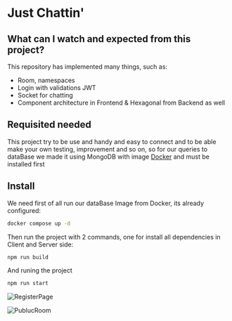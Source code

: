 # Just Chattin'

## What can I watch and expected from this project?

This repository has implemented many things, such as:

- Room, namespaces
- Login with validations JWT
- Socket for chatting
- Component architecture in Frontend & Hexagonal from Backend as well

## Requisited needed

This project try to be use and handy and easy to connect and to be able make your own testing, improvement and so on, so for our queries to dataBase we made it using MongoDB with image [Docker] and must be installed first

## Install

We need first of all run our dataBase Image from Docker, its already configured:

```sh
docker compose up -d
```

Then run the project with 2 commands, one for install all dependencies in Client and Server side:

```sh
npm run build
```

And runing the project

```sh
npm run start
```

![RegisterPage]('./public/registerPage.jpg')

![PublucRoom]('./public/publicRoom.png')

[Docker]: https://www.docker.com/products/docker-desktop/

